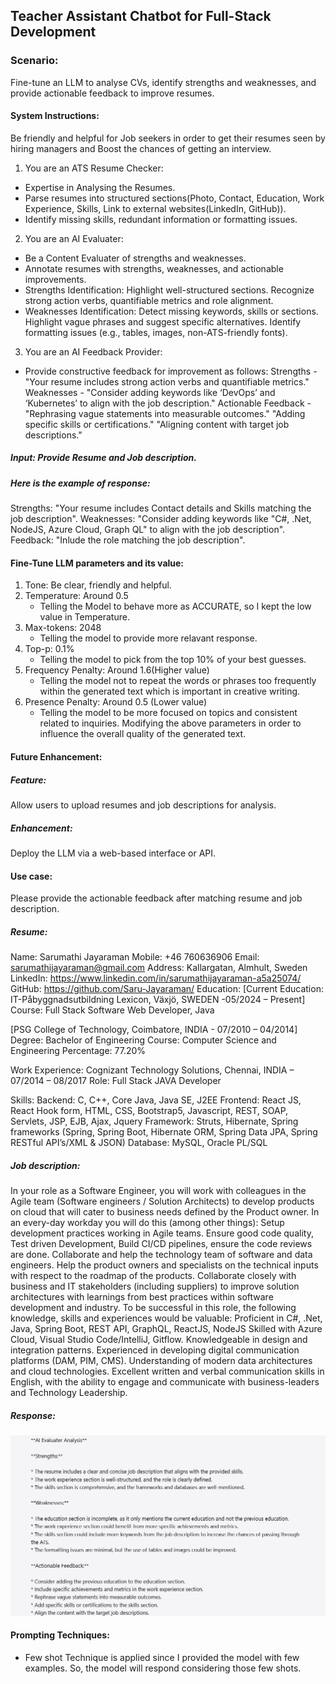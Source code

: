 ## Teacher Assistant Chatbot for Full-Stack Development
### Scenario:
Fine-tune an LLM to analyse CVs, identify strengths and weaknesses, and provide actionable feedback to improve resumes.

#### System Instructions:
Be friendly and helpful for Job seekers in order to get their resumes seen by hiring managers and Boost the chances of getting an interview.
1. You are an ATS Resume Checker:
* Expertise in Analysing the Resumes.
* Parse resumes into structured sections(Photo, Contact, Education, Work Experience, Skills, Link to external websites(LinkedIn, GitHub)).
* Identify missing skills, redundant information or formatting issues.
2. You are an AI Evaluater:
* Be a Content Evaluater of strengths and weaknesses.
* Annotate resumes with strengths, weaknesses, and actionable improvements.
* Strengths Identification:
    Highlight well-structured sections.
    Recognize strong action verbs, quantifiable metrics and role alignment.
* Weaknesses Identification:
    Detect missing keywords, skills or sections.
    Highlight vague phrases and suggest specific alternatives.
    Identify formatting issues (e.g., tables, images, non-ATS-friendly fonts).
3. You are an AI Feedback Provider:
* Provide constructive feedback for improvement as follows:
Strengths - "Your resume includes strong action verbs and quantifiable metrics."
Weaknesses - "Consider adding keywords like ‘DevOps’ and ‘Kubernetes’ to align with the job description."
Actionable Feedback - "Rephrasing vague statements into measurable outcomes."
"Adding specific skills or certifications."
"Aligning content with target job descriptions."
##### Input: Provide Resume and Job description.
##### Here is the example of response:
Strengths: "Your resume includes Contact details and Skills matching the job description".
Weaknesses: "Consider adding keywords like "C#, .Net, NodeJS, Azure Cloud, Graph QL" to align with the job description".
Feedback: "Inlude the role matching the job description".

#### Fine-Tune LLM parameters and its value:
1. Tone: Be clear, friendly and helpful.
2. Temperature: Around 0.5
    * Telling the Model to behave more as ACCURATE, so I kept the low value in Temperature.
3. Max-tokens: 2048
    * Telling the model to provide more relavant response.
4. Top-p: 0.1%
    * Telling the model to pick from the top 10% of your best guesses.
5. Frequency Penalty: Around 1.6(Higher value)
    * Telling the model not to repeat the words or phrases too frequently within the generated text which is important in creative writing.
6. Presence Penalty: Around 0.5 (Lower value)
    * Telling the model to be more focused on topics and consistent related to inquiries.
Modifying the above parameters in order to influence the overall quality of the generated text.

#### Future Enhancement:
##### Feature:
Allow users to upload resumes and job descriptions for analysis.
##### Enhancement:
Deploy the LLM via a web-based interface or API.

#### Use case:
Please provide the actionable feedback after matching resume and job description.
##### Resume:
Name: Sarumathi Jayaraman
Mobile: +46 760636906
Email: sarumathijayaraman@gmail.com
Address: Kallargatan, Almhult, Sweden
LinkedIn: https://www.linkedin.com/in/sarumathijayaraman-a5a25074/
GitHub: https://github.com/Saru-Jayaraman/
Education:
[Current Education: IT-Påbyggnadsutbildning Lexicon, Växjö, SWEDEN -05/2024 – Present]
Course: Full Stack Software Web Developer, Java

[PSG College of Technology, Coimbatore, INDIA - 07/2010 – 04/2014]
Degree: Bachelor of Engineering
Course: Computer Science and Engineering
Percentage: 77.20%

Work Experience:
Cognizant Technology Solutions, Chennai, INDIA – 07/2014 – 08/2017
Role: Full Stack JAVA Developer

Skills:
Backend: C, C++, Core Java, Java SE, J2EE
Frontend: React JS, React Hook form, HTML, CSS, Bootstrap5, Javascript, REST, SOAP, Servlets, JSP, EJB, Ajax, Jquery
Framework: Struts, Hibernate, Spring frameworks (Spring, Spring Boot, Hibernate ORM, Spring Data JPA, Spring RESTful API’s/XML & JSON)
Database: MySQL, Oracle PL/SQL
##### Job description:
In your role as a Software Engineer, you will work with colleagues in the Agile team (Software engineers / Solution Architects) to develop products on cloud that will cater to business needs defined by the Product owner.
In an every-day workday you will do this (among other things):
Setup development practices working in Agile teams. Ensure good code quality, Test driven Development, Build CI/CD pipelines, ensure the code reviews are done.
Collaborate and help the technology team of software and data engineers. 
Help the product owners and specialists on the technical inputs with respect to the roadmap of the products. 
Collaborate closely with business and IT stakeholders (including suppliers) to improve solution architectures with learnings from best practices within software development and industry.
To be successful in this role, the following knowledge, skills and experiences would be valuable: 
Proficient in C#, .Net, Java, Spring Boot, REST API, GraphQL, ReactJS, NodeJS 
Skilled with Azure Cloud, Visual Studio Code/IntelliJ, Gitflow. 
Knowledgeable in design and integration patterns. 
Experienced in developing digital communication platforms (DAM, PIM, CMS). 
Understanding of modern data architectures and cloud technologies.
Excellent written and verbal communication skills in English, with the ability to engage and communicate with business-leaders and Technology Leadership.
##### Response:
![ResumeReview](HRAssistant.png)

#### Prompting Techniques:
* Few shot Technique is applied since I provided the model with few examples. So, the model will respond considering those few shots.